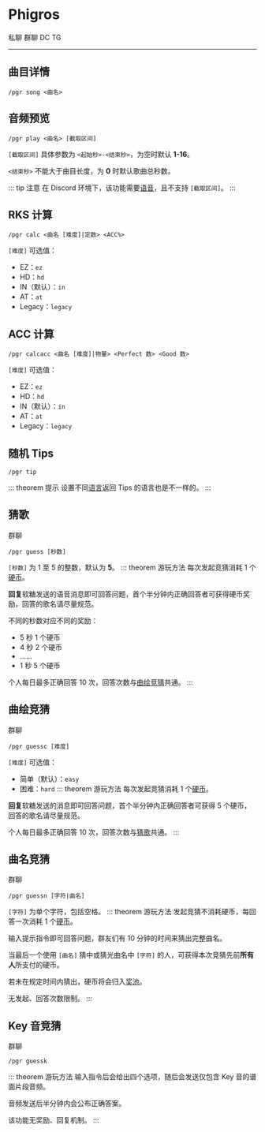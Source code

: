 # Phigros
<span class="span-friend">私聊</span>
<span class="span-group">群聊</span>
<span class="span-discord">DC</span>
<span class="span-telegram">TG</span>

---

## 曲目详情
```
/pgr song <曲名>
```

## 音频预览
```
/pgr play <曲名> [截取区间]
```
`[截取区间]` 具体参数为 `<起始秒>-<结束秒>`，为空时默认 **1-16**。

`<结束秒>` 不能大于曲目长度，为 **0** 时默认歌曲总秒数。

::: tip 注意
在 Discord 环境下，该功能需要[语音](/module/discord/#语音)，且不支持 `[截取区间]`。
:::

## RKS 计算
```
/pgr calc <曲名 [难度]|定数> <ACC%>
```
`[难度]` 可选值：
- EZ：`ez`
- HD：`hd`
- IN（默认）：`in`
- AT：`at`
- Legacy：`legacy`

## ACC 计算
```
/pgr calcacc <曲名 [难度]|物量> <Perfect 数> <Good 数>
```
`[难度]` 可选值：
- EZ：`ez`
- HD：`hd`
- IN（默认）：`in`
- AT：`at`
- Legacy：`legacy`

## 随机 Tips
```
/pgr tip
```

::: theorem 提示
设置不同[语言](/module/base/#语言)返回 Tips 的语言也是不一样的。
:::

## 猜歌
<span class="span-group">群聊</span>
```
/pgr guess [秒数]
```
`[秒数]` 为 1 至 5 的整数，默认为 **5**。
::: theorem 游玩方法
每次发起竞猜消耗 1 个[硬币](/coin/)。

**回复**软糖发送的语音消息即可回答问题，首个半分钟内正确回答者可获得硬币奖励，回答的歌名请尽量规范。

不同的秒数对应不同的奖励：
- 5 秒 1 个硬币
- 4 秒 2 个硬币
- ……
- 1 秒 5 个硬币

个人每日最多正确回答 10 次，回答次数与[曲绘竞猜](#曲绘竞猜)共通。
:::

## 曲绘竞猜
<span class="span-group">群聊</span>
```
/pgr guessc [难度]
```
`[难度]` 可选值：
- 简单（默认）：`easy`
- 困难：`hard`
::: theorem 游玩方法
每次发起竞猜消耗 1 个[硬币](/coin/)。

**回复**软糖发送的消息即可回答问题，首个半分钟内正确回答者可获得 5 个硬币，回答的歌名请尽量规范。

个人每日最多正确回答 10 次，回答次数与[猜歌](#猜歌)共通。
:::

## 曲名竞猜
<span class="span-group">群聊</span>
```
/pgr guessn [字符|曲名]
```
`[字符]` 为单个字符，包括空格。
::: theorem 游玩方法
发起竞猜不消耗硬币，每回答一次消耗 1 个[硬币](/coin/)。

输入提示指令即可回答问题，群友们有 10 分钟的时间来猜出完整曲名。

当最后一个使用 `[曲名]` 猜中或猜光曲名中 `[字符]` 的人，可获得本次竞猜先前**所有人**所支付的硬币。

若未在规定时间内猜出，硬币将会归入[奖池](/module/base/#抽奖)。

无发起、回答次数限制。
:::

## Key 音竞猜
<span class="span-group">群聊</span>
```
/pgr guessk
```
::: theorem 游玩方法
输入指令后会给出四个选项，随后会发送仅包含 Key 音的谱面片段音频。

音频发送后半分钟内会公布正确答案。

该功能无奖励、回复机制。
:::